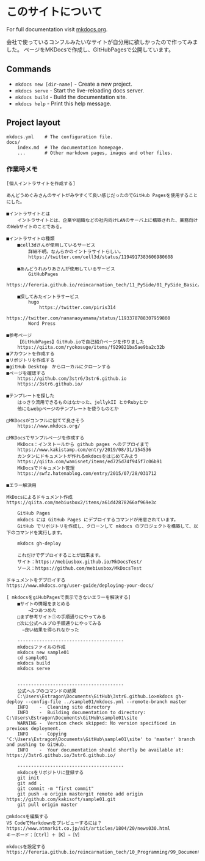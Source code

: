# このサイトについて

For full documentation visit [mkdocs.org](https://mkdocs.org).

会社で使っているコンフルみたいなサイトが自分用に欲しかったので作ってみました。
ページをMKDocsで作成し、GItHubPagesで公開しています。


## Commands

* `mkdocs new [dir-name]` - Create a new project.
* `mkdocs serve` - Start the live-reloading docs server.
* `mkdocs build` - Build the documentation site.
* `mkdocs help` - Print this help message.

## Project layout

    mkdocs.yml    # The configuration file.
    docs/
        index.md  # The documentation homepage.
        ...       # Other markdown pages, images and other files.

### 作業時メモ
    [個人イントラサイトを作成する]

    あんどうめぐみさんのサイトがみやすくて良い感じだったのでGitHub Pagesを使用することにした。

    ■イントラサイトとは
        イントラサイトとは、企業や組織などの社内向けLANのサーバ上に構築された、業務向けのWebサイトのことである。

    ■イントラサイトの種類
        ■cell3dさんが使用しているサービス
            詳細不明。なんらかのイントラサイトらしい。
            https://twitter.com/cell3d/status/1194917383606980608

        ■あんどうれみりあさんが使用しているサービス
            GitHubPages
            https://fereria.github.io/reincarnation_tech/11_PySide/01_PySide_Basic/00_Tutorial/01_start/

        ■探してみたイントラサービス
            hugo
                https://twitter.com/piris314
                https://twitter.com/nananaoyamama/status/1193378788307959808
            Word Press

    ■参考ページ
        【GitHubPages】GitHub.ioで自己紹介ページを作りました
        https://qiita.com/ryokosuge/items/f929821ba5ae9ba2c32b
    ■アカウントを作成する
    ■リポジトリを作成する
    ■gitHub Desktop　からローカルにクローンする
    ■ページを確認する
        https://github.com/3str6/3str6.github.io
        https://3str6.github.io/

    ■テンプレートを探した
        はっきり流用できるものはなかった、jellykII とかRubyとか
        他にもwebpページのテンプレートを使うものとか

    □MKDocsがコンフルに似てて良さそう
        https://www.mkdocs.org/

    □MKDocsでサンプルページを作成する
        MkDocs：インストールから github pages へのデプロイまで
        https://www.kakistamp.com/entry/2019/08/31/154536
        カンタンにドキュメントが作れるmkdocsをはじめてみよう
        https://qiita.com/wamisnet/items/ed725d74f945f7c06b91
        MkDocsでドキュメント管理
        https://swfz.hatenablog.com/entry/2015/07/28/031712

    ■エラー解決用

    MkDocsによるドキュメント作成
    https://qiita.com/mebiusbox2/items/a61d42878266af969e3c

        GitHub Pages
        mkdocs には GitHub Pages にデプロイするコマンドが用意されています。
        GitHub でリポジトリを作成し、クローンして mkdocs のプロジェクトを構築して、以下のコマンドを実行します。

        mkdocs gh-deploy

        これだけでデプロイすることが出来ます。
        サイト：https://mebiusbox.github.io/MkDocsTest/
        ソース：https://github.com/mebiusbox/MkDocsTest
    
    ドキュメントをデプロイする
    https://www.mkdocs.org/user-guide/deploying-your-docs/

    [ mkdocsをgiHubPagesで表示できないエラーを解決する]
        ■サイトの情報をまとめる
            →2つあつめた
        □まず参考サイト①の手順通りにやってみる
        □次に公式ヘルプの手順通りにやってみる
        　→良い結果を得られなかった

        ---------------------------------------
        mkdocsファイルの作成
        mkdocs new sample01
        cd sample01
        mkdocs build
        mkdocs serve


        ---------------------------------------
        公式ヘルプのコマンドの結果
        C:\Users\Estragon\Documents\GitHub\3str6.github.io>mkdocs gh-deploy --config-file ../sample01/mkdocs.yml --remote-branch master
        INFO    -  Cleaning site directory
        INFO    -  Building documentation to directory: C:\Users\Estragon\Documents\GitHub\sample01\site
        WARNING -  Version check skipped: No version specificed in previous deployment.
        INFO    -  Copying 'C:\Users\Estragon\Documents\GitHub\sample01\site' to 'master' branch and pushing to GitHub.
        INFO    -  Your documentation should shortly be available at: https://3str6.github.io/3str6.github.io/

        ---------------------------------------
        mkdocsをリポジトリに登録する
        git init
        git add .
        git commit -m "first commit"
        git push -u origin mastergit remote add origin https://github.com/kakisoft/sample01.git
        git pull origin master

    □mkdocsを編集する
    VS CodeでMarkdownをプレビューするには？
    https://www.atmarkit.co.jp/ait/articles/1804/20/news030.html
    キーボード：［Ctrl］＋［K］→［V］
    	
    mkdocsを設定する
    https://fereria.github.io/reincarnation_tech/10_Programming/99_Documentation/00_mkdocs_setting/
